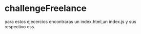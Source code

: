 # challengeFreelance

para estos ejecercios encontraras un index.html,un index.js y sus respectivo css.

